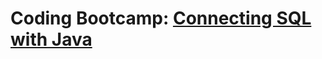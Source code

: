 # Coding Bootcamp: [Connecting SQL with Java](https://codeandwork.github.io/courses/java/sqlJavaConnection.html)